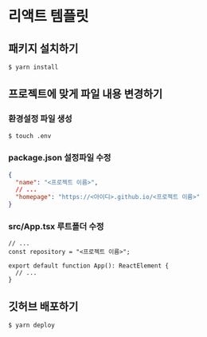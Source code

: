 # 리액트 템플릿

## 패키지 설치하기

```sh
$ yarn install
```

## 프로젝트에 맞게 파일 내용 변경하기

### 환경설정 파일 생성

```sh
$ touch .env
```

### package.json 설정파일 수정

```json
{
  "name": "<프로젝트 이름>",
  // ...
  "homepage": "https://<아이디>.github.io/<프로젝트 이름>"
}
```

### src/App.tsx 루트폴더 수정

```tsx
// ...
const repository = "<프로젝트 이름>";

export default function App(): ReactElement {
  // ...
}
```

## 깃허브 배포하기

```sh
$ yarn deploy
```
